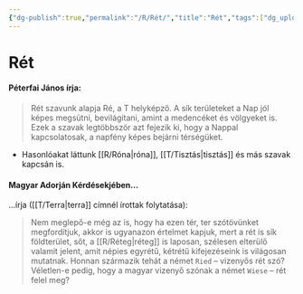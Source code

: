 ```yaml
---
{"dg-publish":true,"permalink":"/R/Rét/","title":"Rét","tags":["dg_uploaded"],"created":"2023-10-13T02:03","updated":"2023-10-25T02:08"}
---
```



# Rét

#### Péterfai János írja:

> Rét szavunk alapja Ré, a T helyképző. A sík területeket a Nap jól képes megsütni, bevilágítani, amint a medencéket és völgyeket is. Ezek a szavak legtöbbször azt fejezik ki, hogy a Nappal kapcsolatosak, a napfény képes bejárni térségüket.  
- Hasonlóakat láttunk [[R/Róna\|róna]], [[T/Tisztás\|tisztás]] és más szavak kapcsán is.  

#### Magyar Adorján Kérdésekjében...

...írja ([[T/Terra\|terra]] címnél írottak folytatása):  
> Nem meglepő-e még az is, hogy ha ezen tér, ter szótövünket megfordítjuk, akkor is ugyanazon értelmet kapjuk, mert a rét is sík földterület, sőt, a [[R/Réteg\|réteg]] is laposan, szélesen elterülő valamit jelent, amit népies egyrétű, kétrétű kifejezéseink is világosan mutatnak. Honnan származik tehát a német `Ried` – vizenyős rét szó? Véletlen-e pedig, hogy a magyar vizenyő szónak a német `Wiese` – rét felel meg?  